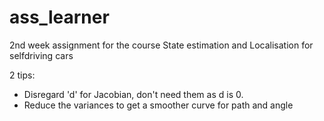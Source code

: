 # ass_learner
2nd week assignment for the course State estimation and Localisation for selfdriving cars

2 tips:
- Disregard 'd' for Jacobian, don't need them as d is 0.
- Reduce the variances to get a smoother curve for path and  angle
